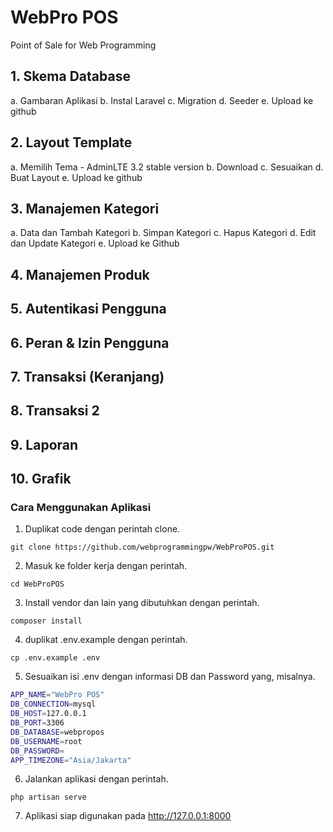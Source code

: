 # WebPro POS
Point of Sale for Web Programming

## 1. Skema Database
a. Gambaran Aplikasi
b. Instal Laravel
c. Migration
d. Seeder
e. Upload ke github

## 2. Layout Template
a. Memilih Tema - AdminLTE 3.2 stable version
b. Download
c. Sesuaikan
d. Buat Layout
e. Upload ke github

## 3. Manajemen Kategori
a. Data dan Tambah Kategori
b. Simpan Kategori
c. Hapus Kategori
d. Edit dan Update Kategori
e. Upload ke Github

## 4. Manajemen Produk
## 5. Autentikasi Pengguna
## 6. Peran & Izin Pengguna
## 7. Transaksi (Keranjang)
## 8. Transaksi 2
## 9. Laporan
## 10. Grafik


### Cara Menggunakan Aplikasi
1. Duplikat code dengan perintah clone.
```
git clone https://github.com/webprogrammingpw/WebProPOS.git
```
2. Masuk ke folder kerja dengan perintah.
```
cd WebProPOS
```
3. Install vendor dan lain yang dibutuhkan dengan perintah.
```
composer install
```
4. duplikat .env.example dengan perintah.
```
cp .env.example .env
```
5. Sesuaikan isi .env dengan informasi DB dan Password yang, misalnya.
```bash
APP_NAME="WebPro POS"
DB_CONNECTION=mysql
DB_HOST=127.0.0.1
DB_PORT=3306
DB_DATABASE=webpropos
DB_USERNAME=root
DB_PASSWORD=
APP_TIMEZONE="Asia/Jakarta"
```
6. Jalankan aplikasi dengan perintah.
```
php artisan serve
```
7. Aplikasi siap digunakan pada http://127.0.0.1:8000